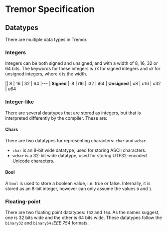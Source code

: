 # Tremor Specification

## Datatypes

There are multiple data types in Tremor.

### Integers

Integers can be both signed and unsigned, and with a width of 8, 16, 32 or 64 bits.
The keywords for these integers is `iX` for signed integers and `uX` for unsigned
integers, where `X` is the width. 

|| 8 | 16 | 32 | 64
|---
| **Signed** | i8 | i16 | i32 | i64
| **Unsigned** | u8 | u16 | u32 | u64

### Integer-like

There are several datatypes that are stored as integers, but that is interpreted
differently by the compiler. These are:

#### Chars

There are two datatypes for representing characters: `char` and `wchar`.

* `char` is an 8-bit wide datatype, used for storing ASCII characters.
* `wchar` is a 32-bit wide datatype, used for storing UTF32-encoded Unicode
  characters.

#### Bool

A `bool` is used to store a boolean value, i.e. true or false. Internally, it is
stored as an 8-bit integer, however can only assume the values `0` and `1`.

### Floating-point

There are two floating point datatypes: `f32` and `f64`. As the names suggest,
one is 32 bits wide and the other is 64 bits wide. These datatypes follow the
`binary32` and `binary64` *IEEE 754* formats.

